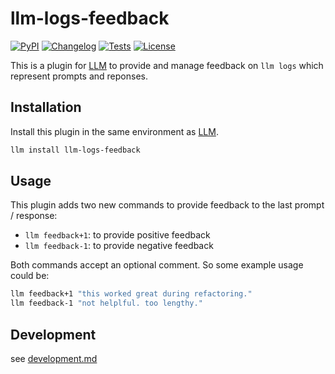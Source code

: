 # llm-logs-feedback

[![PyPI](https://img.shields.io/pypi/v/llm-logs-feedback.svg)](https://pypi.org/project/llm-logs-feedback/)
[![Changelog](https://img.shields.io/github/v/release/luebken/llm-logs-feedback?include_prereleases&label=changelog)](https://github.com/luebken/llm-logs-feedback/releases)
[![Tests](https://github.com/luebken/llm-logs-feedback/actions/workflows/test.yml/badge.svg)](https://github.com/luebken/llm-logs-feedback/actions/workflows/test.yml)
[![License](https://img.shields.io/badge/license-Apache%202.0-blue.svg)](https://github.com/luebken/llm-logs-feedback/blob/main/LICENSE)

This is a plugin for [LLM](https://llm.datasette.io/) to provide and manage feedback on `llm logs` which represent prompts and reponses.

## Installation

Install this plugin in the same environment as [LLM](https://llm.datasette.io/).
```bash
llm install llm-logs-feedback
```
## Usage

This plugin adds two new commands to provide feedback to the last prompt / response: 
 * `llm feedback+1`: to provide positive feedback 
 * `llm feedback-1`: to provide negative feedback

 Both commands accept an optional comment. So some example usage could be: 

 ```sh
 llm feedback+1 "this worked great during refactoring."
 llm feedback-1 "not helplful. too lengthy."
 ```

## Development

see [development.md](development.md)